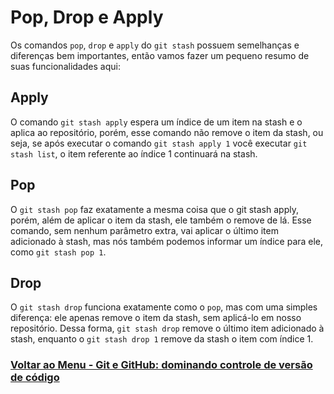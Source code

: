 # Pop, Drop e Apply

Os comandos `pop`, `drop` e `apply` do `git stash` possuem semelhanças e diferenças bem importantes, então vamos fazer um pequeno resumo de suas funcionalidades aqui:

## Apply

O comando `git stash apply` espera um índice de um item na stash e o aplica ao repositório, porém, esse comando não remove o item da stash, ou seja, se após executar o comando `git stash apply 1` você executar `git stash list`, o item referente ao índice 1 continuará na stash.

## Pop

O `git stash pop` faz exatamente a mesma coisa que o git stash apply, porém, além de aplicar o item da stash, ele também o remove de lá. Esse comando, sem nenhum parâmetro extra, vai aplicar o último item adicionado à stash, mas nós também podemos informar um índice para ele, como `git stash pop 1`.

## Drop

O `git stash drop` funciona exatamente como o `pop`, mas com uma simples diferença: ele apenas remove o item da stash, sem aplicá-lo em nosso repositório. Dessa forma, `git stash drop` remove o último item adicionado à stash, enquanto o `git stash drop 1` remove da stash o item com índice 1.

### [Voltar ao Menu - Git e GitHub: dominando controle de versão de código](../menu.md)